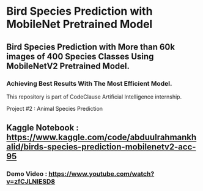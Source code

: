 # Bird Species Prediction with MobileNet Pretrained Model
## Bird Species Prediction with More than 60k images of 400 Species Classes Using MobileNetV2 Pretrained Model.
### Achieving Best Results With The Most Efficient Model.
This repository is part of CodeClause Artificial Intelligence internship.

Project #2 : Animal Species Prediction 

## Kaggle Notebook : https://www.kaggle.com/code/abduulrahmankhalid/birds-species-prediction-mobilenetv2-acc-95
### Demo Video : https://www.youtube.com/watch?v=zfCJLNIESD8
